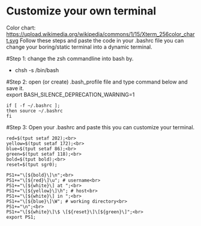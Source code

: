 # Customize your own terminal
Color chart: https://upload.wikimedia.org/wikipedia/commons/1/15/Xterm_256color_chart.svg
Follow these steps and paste the code in your .bashrc file you can change your boring/static terminal into a dynamic terminal.

#Step 1: change the zsh commandline into bash by.
 - chsh -s /bin/bash

#Step 2: open (or create) .bash_profile file and type command below and save it.<br>
    export BASH_SILENCE_DEPRECATION_WARNING=1

    if [ -f ~/.bashrc ];
    then source ~/.bashrc
    fi

#Step 3: Open your .bashrc and paste this you can customize your terminal.


    red=$(tput setaf 202);<br>
    yellow=$(tput setaf 172);<br>
    blue=$(tput setaf 86);<br>
    green=$(tput setaf 118);<br>
    bold=$(tput bold);<br>
    reset=$(tput sgr0);

    PS1+="\[${bold}\]\n";<br>
    PS1+="\[${red}\]\u"; # username<br>
    PS1+="\[${white}\] at ";<br>
    PS1+="\[${yellow}\]\h"; # host<br>
    PS1+="\[${white}\] in ";<br>
    PS1+="\[${blue}\]\W"; # working directory<br>
    PS1+="\n";<br>
    PS1+="\[${white}\]\$ \[${reset}\]\[${green}\]";<br>
    export PS1;
